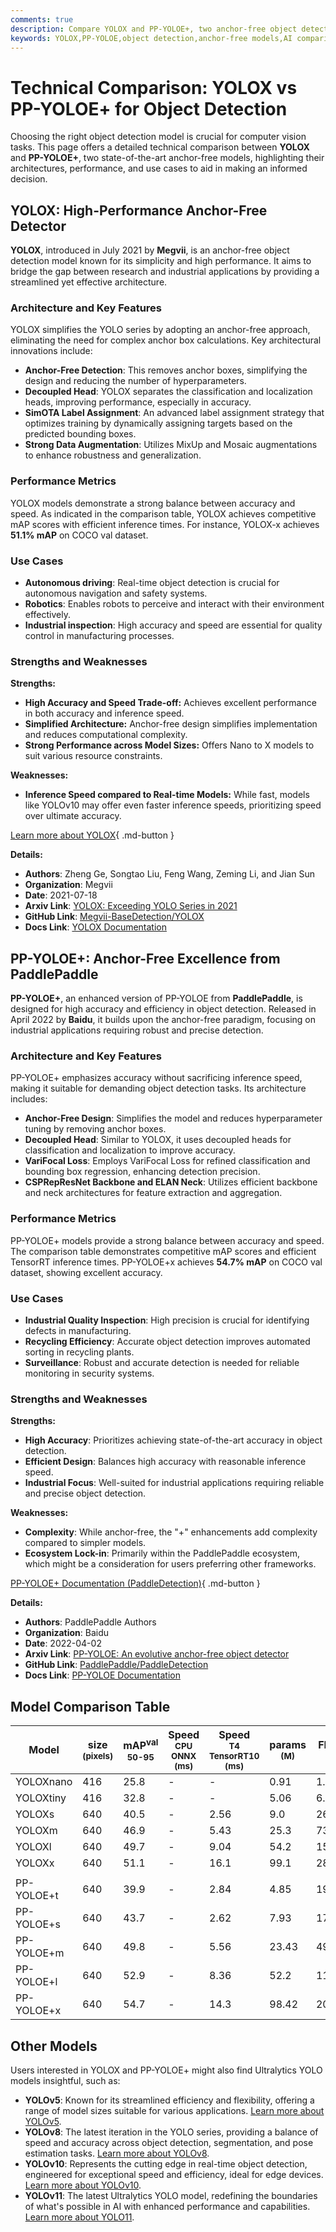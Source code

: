 ```yaml
---
comments: true
description: Compare YOLOX and PP-YOLOE+, two anchor-free object detection models. Explore performance, architecture, and use cases to choose the best fit.
keywords: YOLOX,PP-YOLOE,object detection,anchor-free models,AI comparison,YOLO models,computer vision,performance metrics,YOLOX features,PP-YOLOE+ use cases
---
```


# Technical Comparison: YOLOX vs PP-YOLOE+ for Object Detection

Choosing the right object detection model is crucial for computer vision tasks. This page offers a detailed technical comparison between **YOLOX** and **PP-YOLOE+**, two state-of-the-art anchor-free models, highlighting their architectures, performance, and use cases to aid in making an informed decision.

<script async src="https://cdn.jsdelivr.net/npm/chart.js"></script>
<script defer src="../../javascript/benchmark.js"></script>

<canvas id="modelComparisonChart" width="1024" height="400" active-models='["YOLOX", "PP-YOLOE+"]'></canvas>

## YOLOX: High-Performance Anchor-Free Detector

**YOLOX**, introduced in July 2021 by **Megvii**, is an anchor-free object detection model known for its simplicity and high performance. It aims to bridge the gap between research and industrial applications by providing a streamlined yet effective architecture.

### Architecture and Key Features

YOLOX simplifies the YOLO series by adopting an anchor-free approach, eliminating the need for complex anchor box calculations. Key architectural innovations include:

- **Anchor-Free Detection**: This removes anchor boxes, simplifying the design and reducing the number of hyperparameters.
- **Decoupled Head**: YOLOX separates the classification and localization heads, improving performance, especially in accuracy.
- **SimOTA Label Assignment**: An advanced label assignment strategy that optimizes training by dynamically assigning targets based on the predicted bounding boxes.
- **Strong Data Augmentation**: Utilizes MixUp and Mosaic augmentations to enhance robustness and generalization.

### Performance Metrics

YOLOX models demonstrate a strong balance between accuracy and speed. As indicated in the comparison table, YOLOX achieves competitive mAP scores with efficient inference times. For instance, YOLOX-x achieves **51.1% mAP** on COCO val dataset.

### Use Cases

- **Autonomous driving**: Real-time object detection is crucial for autonomous navigation and safety systems.
- **Robotics**: Enables robots to perceive and interact with their environment effectively.
- **Industrial inspection**: High accuracy and speed are essential for quality control in manufacturing processes.

### Strengths and Weaknesses

**Strengths:**

- **High Accuracy and Speed Trade-off:** Achieves excellent performance in both accuracy and inference speed.
- **Simplified Architecture:** Anchor-free design simplifies implementation and reduces computational complexity.
- **Strong Performance across Model Sizes:** Offers Nano to X models to suit various resource constraints.

**Weaknesses:**

- **Inference Speed compared to Real-time Models:** While fast, models like YOLOv10 may offer even faster inference speeds, prioritizing speed over ultimate accuracy.

[Learn more about YOLOX](https://yolox.readthedocs.io/en/latest/){ .md-button }

**Details:**

- **Authors**: Zheng Ge, Songtao Liu, Feng Wang, Zeming Li, and Jian Sun
- **Organization**: Megvii
- **Date**: 2021-07-18
- **Arxiv Link**: [YOLOX: Exceeding YOLO Series in 2021](https://arxiv.org/abs/2107.08430)
- **GitHub Link**: [Megvii-BaseDetection/YOLOX](https://github.com/Megvii-BaseDetection/YOLOX)
- **Docs Link**: [YOLOX Documentation](https://yolox.readthedocs.io/en/latest/)

## PP-YOLOE+: Anchor-Free Excellence from PaddlePaddle

**PP-YOLOE+**, an enhanced version of PP-YOLOE from **PaddlePaddle**, is designed for high accuracy and efficiency in object detection. Released in April 2022 by **Baidu**, it builds upon the anchor-free paradigm, focusing on industrial applications requiring robust and precise detection.

### Architecture and Key Features

PP-YOLOE+ emphasizes accuracy without sacrificing inference speed, making it suitable for demanding object detection tasks. Its architecture includes:

- **Anchor-Free Design**: Simplifies the model and reduces hyperparameter tuning by removing anchor boxes.
- **Decoupled Head**: Similar to YOLOX, it uses decoupled heads for classification and localization to improve accuracy.
- **VariFocal Loss**: Employs VariFocal Loss for refined classification and bounding box regression, enhancing detection precision.
- **CSPRepResNet Backbone and ELAN Neck**: Utilizes efficient backbone and neck architectures for feature extraction and aggregation.

### Performance Metrics

PP-YOLOE+ models provide a strong balance between accuracy and speed. The comparison table demonstrates competitive mAP scores and efficient TensorRT inference times. PP-YOLOE+x achieves **54.7% mAP** on COCO val dataset, showing excellent accuracy.

### Use Cases

- **Industrial Quality Inspection**: High precision is crucial for identifying defects in manufacturing.
- **Recycling Efficiency**: Accurate object detection improves automated sorting in recycling plants.
- **Surveillance**: Robust and accurate detection is needed for reliable monitoring in security systems.

### Strengths and Weaknesses

**Strengths:**

- **High Accuracy**: Prioritizes achieving state-of-the-art accuracy in object detection.
- **Efficient Design**: Balances high accuracy with reasonable inference speed.
- **Industrial Focus**: Well-suited for industrial applications requiring reliable and precise object detection.

**Weaknesses:**

- **Complexity**: While anchor-free, the "+" enhancements add complexity compared to simpler models.
- **Ecosystem Lock-in**: Primarily within the PaddlePaddle ecosystem, which might be a consideration for users preferring other frameworks.

[PP-YOLOE+ Documentation (PaddleDetection)](https://github.com/PaddlePaddle/PaddleDetection/tree/develop/configs/ppyoloe){ .md-button }

**Details:**

- **Authors**: PaddlePaddle Authors
- **Organization**: Baidu
- **Date**: 2022-04-02
- **Arxiv Link**: [PP-YOLOE: An evolutive anchor-free object detector](https://arxiv.org/abs/2203.16250)
- **GitHub Link**: [PaddlePaddle/PaddleDetection](https://github.com/PaddlePaddle/PaddleDetection/)
- **Docs Link**: [PP-YOLOE Documentation](https://github.com/PaddlePaddle/PaddleDetection/blob/release/2.8.1/configs/ppyoloe/README.md)

## Model Comparison Table

| Model      | size<br><sup>(pixels) | mAP<sup>val<br>50-95 | Speed<br><sup>CPU ONNX<br>(ms) | Speed<br><sup>T4 TensorRT10<br>(ms) | params<br><sup>(M) | FLOPs<br><sup>(B) |
|------------|-----------------------|----------------------|--------------------------------|-------------------------------------|--------------------|-------------------|
| YOLOXnano  | 416                   | 25.8                 | -                              | -                                   | 0.91               | 1.08              |
| YOLOXtiny  | 416                   | 32.8                 | -                              | -                                   | 5.06               | 6.45              |
| YOLOXs     | 640                   | 40.5                 | -                              | 2.56                                | 9.0                | 26.8              |
| YOLOXm     | 640                   | 46.9                 | -                              | 5.43                                | 25.3               | 73.8              |
| YOLOXl     | 640                   | 49.7                 | -                              | 9.04                                | 54.2               | 155.6             |
| YOLOXx     | 640                   | 51.1                 | -                              | 16.1                                | 99.1               | 281.9             |
|            |                       |                      |                                |                                     |                    |                   |
| PP-YOLOE+t | 640                   | 39.9                 | -                              | 2.84                                | 4.85               | 19.15             |
| PP-YOLOE+s | 640                   | 43.7                 | -                              | 2.62                                | 7.93               | 17.36             |
| PP-YOLOE+m | 640                   | 49.8                 | -                              | 5.56                                | 23.43              | 49.91             |
| PP-YOLOE+l | 640                   | 52.9                 | -                              | 8.36                                | 52.2               | 110.07            |
| PP-YOLOE+x | 640                   | 54.7                 | -                              | 14.3                                | 98.42              | 206.59            |

## Other Models

Users interested in YOLOX and PP-YOLOE+ might also find Ultralytics YOLO models insightful, such as:

- **YOLOv5**: Known for its streamlined efficiency and flexibility, offering a range of model sizes suitable for various applications. [Learn more about YOLOv5](https://docs.ultralytics.com/models/yolov5/).
- **YOLOv8**: The latest iteration in the YOLO series, providing a balance of speed and accuracy across object detection, segmentation, and pose estimation tasks. [Learn more about YOLOv8](https://docs.ultralytics.com/models/yolov8/).
- **YOLOv10**: Represents the cutting edge in real-time object detection, engineered for exceptional speed and efficiency, ideal for edge devices. [Learn more about YOLOv10](https://docs.ultralytics.com/models/yolov10/).
- **YOLOv11**: The latest Ultralytics YOLO model, redefining the boundaries of what's possible in AI with enhanced performance and capabilities. [Learn more about YOLO11](https://docs.ultralytics.com/models/yolo11/).
